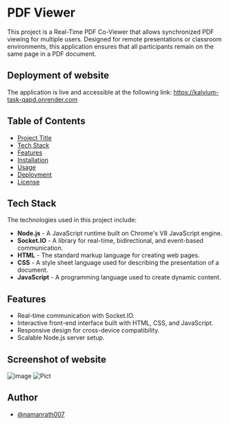 # PDF Viewer

This project is a Real-Time PDF Co-Viewer that allows synchronized PDF viewing for multiple users. Designed for remote presentations or classroom environments, this application ensures that all participants remain on the same page in a PDF document.

## Deployment of website
The application is live and accessible at the following link:
https://kalvium-task-qapd.onrender.com

## Table of Contents
- [Project Title](#project-title)
- [Tech Stack](#tech-stack)
- [Features](#features)
- [Installation](#installation)
- [Usage](#usage)
- [Deployment](#deployment)
- [License](#license)

## Tech Stack
The technologies used in this project include:
- **Node.js** - A JavaScript runtime built on Chrome's V8 JavaScript engine.
- **Socket.IO** - A library for real-time, bidirectional, and event-based communication.
- **HTML** - The standard markup language for creating web pages.
- **CSS** - A style sheet language used for describing the presentation of a document.
- **JavaScript** - A programming language used to create dynamic content.

## Features
- Real-time communication with Socket.IO.
- Interactive front-end interface built with HTML, CSS, and JavaScript.
- Responsive design for cross-device compatibility.
- Scalable Node.js server setup.

## Screenshot of website
![image](https://github.com/user-attachments/assets/eac01612-fd5b-4361-bde7-6efd53ba0454)
![Pict](https://github.com/user-attachments/assets/f7b27fb3-bece-468f-bb12-70f31f9dc386)


## Author
- [@namanrath007](https://github.com/namanrath007)



